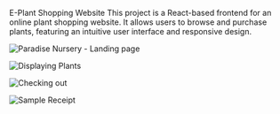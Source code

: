 E-Plant Shopping Website
This project is a React-based frontend for an online plant shopping website. It allows users to browse and purchase plants, featuring an intuitive user interface and responsive design.

![Paradise Nursery - Landing page](https://github.com/user-attachments/assets/5d80382d-4432-405c-ae7c-ede4f8fcab38)

![Displaying Plants](https://github.com/user-attachments/assets/e945fe62-8f7f-46cb-8c7a-8c2d77001db6)

![Checking out](https://github.com/user-attachments/assets/bdf08a97-1138-49f5-8a68-4d25471de5af)

![Sample Receipt](https://github.com/user-attachments/assets/4eb753e5-71f5-4ecf-9141-17064f7d772d)

